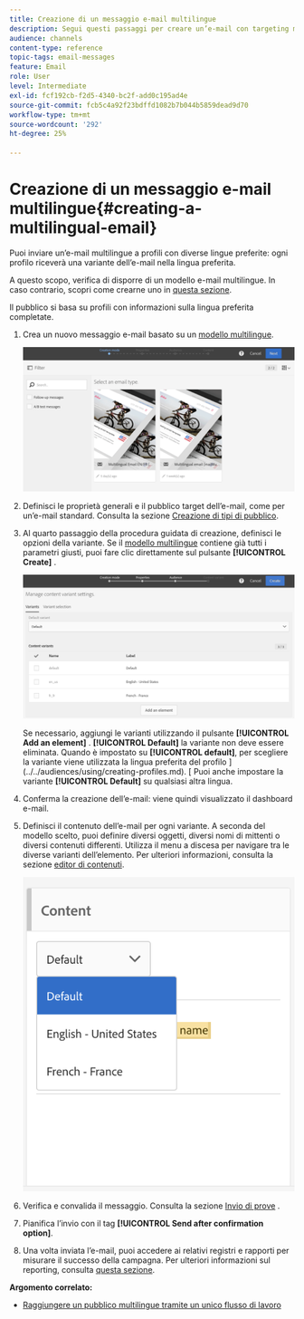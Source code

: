```yaml
---
title: Creazione di un messaggio e-mail multilingue
description: Segui questi passaggi per creare un’e-mail con targeting multilingue per i destinatari con diverse lingue preferite.
audience: channels
content-type: reference
topic-tags: email-messages
feature: Email
role: User
level: Intermediate
exl-id: fcf192cb-f2d5-4340-bc2f-add0c195ad4e
source-git-commit: fcb5c4a92f23bdffd1082b7b044b5859dead9d70
workflow-type: tm+mt
source-wordcount: '292'
ht-degree: 25%

---
```


# Creazione di un messaggio e-mail multilingue{#creating-a-multilingual-email}

Puoi inviare un’e-mail multilingue a profili con diverse lingue preferite: ogni profilo riceverà una variante dell’e-mail nella lingua preferita.

A questo scopo, verifica di disporre di un modello e-mail multilingue. In caso contrario, scopri come crearne uno in [questa sezione](../../channels/using/multilingual-messages-template.md).

Il pubblico si basa su profili con informazioni sulla lingua preferita completate.

1. Crea un nuovo messaggio e-mail basato su un [modello multilingue](../../channels/using/multilingual-messages-template.md).

   ![](assets/multi_create1.png)

1. Definisci le proprietà generali e il pubblico target dell’e-mail, come per un’e-mail standard. Consulta la sezione [Creazione di tipi di pubblico](../../audiences/using/creating-audiences.md).
1. Al quarto passaggio della procedura guidata di creazione, definisci le opzioni della variante. Se il [modello multilingue](../../channels/using/multilingual-messages-template.md) contiene già tutti i parametri giusti, puoi fare clic direttamente sul pulsante **[!UICONTROL Create]** .

   ![](assets/multi_create4.png)

   Se necessario, aggiungi le varianti utilizzando il pulsante **[!UICONTROL Add an element]** . **[!UICONTROL Default]** la variante non deve essere eliminata. Quando è impostato su **[!UICONTROL default]**, per scegliere la variante viene utilizzata la lingua preferita del profilo ](../../audiences/using/creating-profiles.md). [ Puoi anche impostare la variante **[!UICONTROL Default]** su qualsiasi altra lingua.

1. Conferma la creazione dell’e-mail: viene quindi visualizzato il dashboard e-mail.
1. Definisci il contenuto dell’e-mail per ogni variante. A seconda del modello scelto, puoi definire diversi oggetti, diversi nomi di mittenti o diversi contenuti differenti. Utilizza il menu a discesa per navigare tra le diverse varianti dell’elemento. Per ulteriori informazioni, consulta la sezione [editor di contenuti](../../designing/using/designing-content-in-adobe-campaign.md).

   ![](assets/multi_selectcontent.png)

1. Verifica e convalida il messaggio. Consulta la sezione [Invio di prove](../../sending/using/sending-proofs.md) .
1. Pianifica l’invio con il tag **[!UICONTROL Send after confirmation option]**.
1. Una volta inviata l’e-mail, puoi accedere ai relativi registri e rapporti per misurare il successo della campagna. Per ulteriori informazioni sul reporting, consulta [questa sezione](../../reporting/using/about-dynamic-reports.md).

**Argomento correlato:**

* [Raggiungere un pubblico multilingue tramite un unico flusso di lavoro](https://helpx.adobe.com/it/campaign/kb/simplify-campaign-management.html#Engageyourcustomersateverystep)
